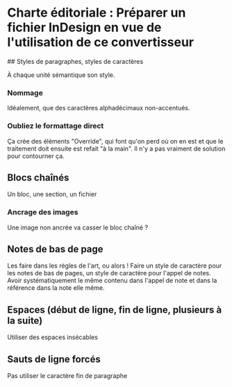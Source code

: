 # Charte éditoriale : Préparer un fichier InDesign en vue de l'utilisation de ce convertisseur

## Styles de paragraphes, styles de caractères

À chaque unité sémantique son style.

### Nommage

Idéalement, que des caractères alphadécimaux non-accentués.

### Oubliez le formattage direct

Ça crée des éléments "Override", qui font qu'on perd où on en est et que le traitement doit ensuite est refait "à la main". Il n'y a pas vraiment de solution pour contourner ça.

## Blocs chaînés

Un bloc, une section, un fichier

### Ancrage des images

Une image non ancrée va casser le bloc chaîné ?

## Notes de bas de page

Les faire dans les règles de l'art, ou alors !
Faire un style de caractère pour les notes de bas de pages, un style de caractère pour l'appel de notes.
Avoir systématiquement le même contenu dans l'appel de note et dans la référence dans la note elle même.

## Espaces (début de ligne, fin de ligne, plusieurs à la suite)

Utiliser des espaces insécables

## Sauts de ligne forcés

Pas utiliser le caractère fin de paragraphe